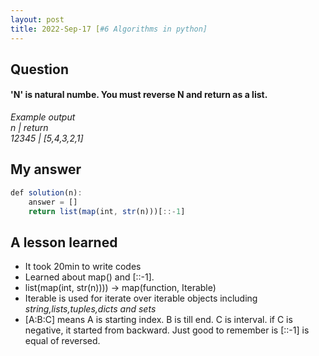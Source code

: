```yaml
---
layout: post
title: 2022-Sep-17 [#6 Algorithms in python]
---
```

## Question
#### 'N' is natural numbe. You must reverse N and return as a list.  

_Example output_    <br>
_n         |       return_    <br>
_12345     | [5,4,3,2,1]_      <br>

## My answer

```javascript
def solution(n):
    answer = [] 
    return list(map(int, str(n)))[::-1]
```

## A lesson learned
- It took 20min to write codes
- Learned about map() and [::-1].
- list(map(int, str(n)))) -> map(function, Iterable) 
- Iterable is used for iterate over iterable objects including _string,lists,tuples,dicts and sets_
- [A:B:C] means A is starting index. B is till end. C is interval. if C is negative, it started from backward. Just good to remember is [::-1] is equal of reversed.